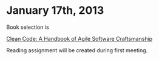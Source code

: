 # January 17th, 2013

Book selection is

[Clean Code: A Handbook of Agile Software Craftsmanship](http://www.amazon.com/Clean-Code-Handbook-Software-Craftsmanship/dp/0132350882)

Reading assignment will be created during first meeting.